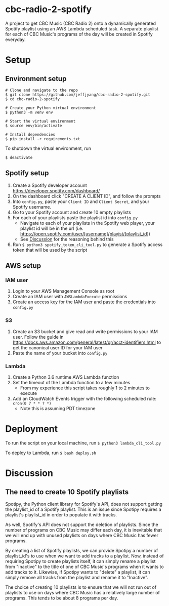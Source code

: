 # cbc-radio-2-spotify

A project to get CBC Music (CBC Radio 2) onto a dynamically generated Spotify playlist using an AWS
Lambda scheduled task. A separate playlist for each of CBC Music's programs of the day will be created
in Spotify everyday.


# Setup

## Environment setup

```
# Clone and navigate to the repo
$ git clone https://github.com/jeffjyang/cbc-radio-2-spotify.git
$ cd cbc-radio-2-spotify

# Create your Python virtual environment
$ python3 -m venv env

# Start the virtual environment
$ source env/bin/activate

# Install dependencies  
$ pip install -r requirements.txt

```
To shutdown the virtual environment, run
```
$ deactivate
```

## Spotify setup
1. Create a Spotify developer account https://developer.spotify.com/dashboard/
2. On the dashboard click "CREATE A CLIENT ID", and follow the prompts
3. Into `config.py`, paste your `Client ID` and `Client Secret`, and your Spotify username.
4. Go to your Spotify account and create 10 empty playlists
5. For each of your playlists paste the playlist id into `config.py`
    - Navigate to each of your playlists in the Spotify web player, your playlist id will be in the url
    (i.e. https://open.spotify.com/user/[username]/playist/[playlist_id])
    - See [Discussion](#discussion) for the reasoning behind this
6. Run `$ python3 spotify_token_cli_tool.py` to generate a Spotify access token that will be used by the script

## AWS setup

### IAM user
1. Login to your AWS Management Console as root
2. Create an IAM user with `AWSLambdaExecute` permissions
3. Create an access key for the IAM user and paste the credentials into `config.py`

### S3
1. Create an S3 bucket and give read and write permissions to your IAM user.
Follow the guide in https://docs.aws.amazon.com/general/latest/gr/acct-identifiers.html to get
the canonical user ID for your IAM user
2. Paste the name of your bucket into `config.py`

### Lambda
1. Create a Python 3.6 runtime AWS Lambda function
2. Set the timeout of the Lambda function to a few minutes
    - From my experience this script takes roughly 1 to 2 minutes to execute
2. Add an CloudWatch Events trigger with the following scheduled rule: `cron(0 7 * * ? *)`
    - Note this is assuming PDT timezone

# Deployment

To run the script on your local machine, run `$ python3 lambda_cli_tool.py`

To deploy to Lambda, run `$ bash deploy.sh`


# Discussion

## The need to create 10 Spotify playlists

Spotipy, the Python client library for Spotify's API, does not support getting the playlist_id of a
Spotify playlist. This is an issue since Spotipy requires a playlist's playlist_id in order to
populate it with tracks.

As well, Spotify's API does not support the deletion of playlists. Since the number of programs on
CBC Music may differ each day, it is inevitable that we will end up with unused playlists on days
where CBC Music has fewer programs.

By creating a list of Spotify playlists, we can provide Spotipy a number of playlist_id's to use
when we want to add tracks to a playlist. Now, instead of requiring Spotipy to create playlists itself,
it can simply rename a playlist from "Inactive" to the title of one of CBC Music's programs when
it wants to add tracks to it. Likewise, if Spotipy wants to "delete" a playlist, it can simply
remove all tracks from the playlist and rename it to "Inactive".

The choice of creating 10 playlists is to ensure that we will not run out of playlists to use on
days where CBC Music has a relatively large number of programs. This tends to be about 8 programs
per day. 
